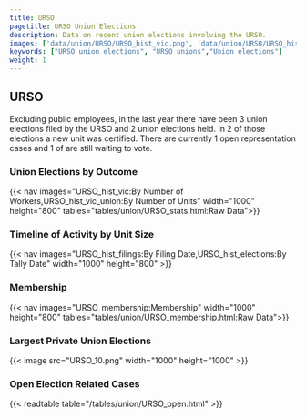 ```yaml
---
title: URSO
pagetitle: URSO Union Elections
description: Data on recent union elections involving the URSO.
images: ['data/union/URSO/URSO_hist_vic.png', 'data/union/URSO/URSO_hist_size.png', 'data/union/URSO/URSO_10.png']
keywords: ["URSO union elections", "URSO unions","Union elections"]
weight: 1
---
```

##  URSO

Excluding public employees, in the last year there have been 3 union elections filed by the URSO and 2 union elections held. In 2 of those elections a new unit was certified. There are currently 1 open representation cases and 1 of are still waiting to vote.

### Union Elections by Outcome
{{< nav images="URSO_hist_vic:By Number of Workers,URSO_hist_vic_union:By Number of Units" width="1000" height="800" tables="tables/union/URSO_stats.html:Raw Data">}}

### Timeline of Activity by Unit Size
{{< nav images="URSO_hist_filings:By Filing Date,URSO_hist_elections:By Tally Date" width="1000" height="800" >}}

### Membership
{{< nav images="URSO_membership:Membership" width="1000" height="800" tables="tables/union/URSO_membership.html:Raw Data">}}

### Largest Private Union Elections
{{< image src="URSO_10.png" width="1000" height="1000"  >}}

### Open Election Related Cases
{{< readtable table="/tables/union/URSO_open.html" >}}

